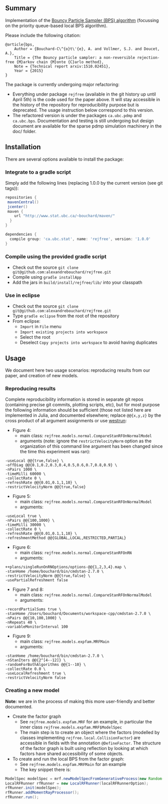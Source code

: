 Summary 
-------

Implementation of the [Bouncy Particle Sampler (BPS) algorithm](https://arxiv.org/pdf/1510.02451v3.pdf) (focussing on the priority queue-based local BPS algorithm). 

Please include the following citation:

```
@article{bps,
	Author = {Bouchard-C\^{o}t\'{e}, A. and Vollmer, S.J. and Doucet, A.},
	Title = {The Bouncy particle sampler: a non-reversible rejection-free {M}arkov chain {M}onte {C}arlo method},
	Note = {Technical report arxiv:1510.02451},
	Year = {2015}
}
```

The package is currently undergoing major refactoring:

- Everything under package ``rejfree`` (available in the git history 
  up until April 5th) is the code used for the 
  paper above. It will stay accessible in the history of the 
  repository for reproducibility purpose but is deprecated. 
  The usage instruction below correspond to this version.
- The refactored version is under the packages ``ca.ubc.pdmp`` 
  and ``ca.ubc.bps``. Documentation and testing is still 
  undergoing but design document are available for the 
  sparse pdmp simulation machinery in the doc/ folder.


Installation
------------

There are several options available to install the package:

### Integrate to a gradle script

Simply add the following lines (replacing 1.0.0 by the current version (see git tags)):

```groovy
repositories {
 mavenCentral()
 jcenter()
 maven {
    url "http://www.stat.ubc.ca/~bouchard/maven/"
  }
}

dependencies {
  compile group: 'ca.ubc.stat', name: 'rejfree', version: '1.0.0'
}
```

### Compile using the provided gradle script

- Check out the source ``git clone git@github.com:alexandrebouchard/rejfree.git``
- Compile using ``gradle installApp``
- Add the jars in ``build/install/rejfree/lib/`` into your classpath

### Use in eclipse

- Check out the source ``git clone git@github.com:alexandrebouchard/rejfree.git``
- Type ``gradle eclipse`` from the root of the repository
- From eclipse:
  - ``Import`` in ``File`` menu
  - ``Import existing projects into workspace``
  - Select the root
  - Deselect ``Copy projects into workspace`` to avoid having duplicates
  

Usage
-----

We document here two usage scenarios: reproducing results from our paper, and creation of new models.


### Reproducing results

Complete reproducibility information is stored in separate git repos (containing precise git commits, plotting scripts, etc), but for most purpose the following information should be sufficient (those not listed here are implemented in Julia, and documented elsewhere; replace ``@@{x,y,z}`` by the cross product of all argument assignments or use [westrun](https://github.com/alexandrebouchard/westrun):

- Figure 4: 
    - main class: ``rejfree.models.normal.CompareStanRFOnNormalModel``
    - arguments (note: ignore the ``restrictVelocityNorm`` option as 
      the organization of this command line argument has been changed 
      since the time this experiment was ran):
    
```
-useLocal @@{true,false} \
-offDiag @@{0.1,0.2,0.3,0.4,0.5,0.6,0.7,0.8,0.9} \
-nPairs 1000 \
-timeMilli 60000 \
-collectRate 0 \
-refreshRate @@{0.01,0.1,1,10} \
-restrictVelocityNorm @@{true,false}
```

- Figure 5:
    - main class: ``rejfree.models.normal.CompareStanRFOnNormalModel``
    - arguments:

```
-useLocal true \
-nPairs @@{100,1000} \
-timeMilli 30000 \
-collectRate 0 \
-refreshRate @@{0.01,0.1,1,10} \
-refreshmentMethod @@{GLOBAL,LOCAL,RESTRICTED,PARTIAL}
```

- Figure 6:
    - main class: ``rejfree.models.normal.CompareStanRFOnRN``
    - arguments:

```
++plans/singleRunOnRNOptions/options-@@{1,2,3,4}.map \
-stanHome /home/bouchard/bin/cmdstan-2.7.0 \
-restrictVelocityNorm @@{true,false} \
-usePartialRefreshment false
```

- Figure 7 and 8:
    - main class: ``rejfree.models.normal.CompareStanRFOnNormalModel``
    - arguments:

```
-recordPartialSums true \
-stanHome /Users/bouchard/Documents/workspace-cpp/cmdstan-2.7.0 \
-nPairs @@{10,100,1000} \
-nRepeats 40 \
-variableMonitorInterval 100
```

- Figure 9:
    - main class: ``rejfree.models.expfam.MRFMain``
    - arguments:

```
-stanHome /home/bouchard/bin/cmdstan-2.7.0 \
-nStanIters @@{2^[4--12]} \
-randomForBothAlgorithms @@{1--10} \
-collectRate 0.0 \
-useLocalRefreshment true \
-restrictVelocityNorm false
```

### Creating a new model

**Note:** we are in the process of making this more user-friendly and better documented.

- Create the factor graph
    - See ``rejfree.models.expfam.MRF`` for an example, in particular the inner class ``rejfree.models.expfam.MRF$ModelSpec``
    - The main step is to create an object where the factors (modelled by classes implementing ``rejfree.local.CollisionFactor``) are accessible in fields with the annotation ``@DefineFactor``. The structure of the factor graph is built using reflection by looking at which factors have shared accessibility of some objects. 
- To create and run the local BPS from the factor graph:
    - See ``rejfree.models.expfam.MRFMain`` for an example
    - The key snippet there is:
    
```java
ModelSpec modelSpec = mrf.newModelSpecFromGenerativeProcess(new Random(generateRandom));
LocalRFRunner rfRunner = new LocalRFRunner(localRFRunnerOption);
rfRunner.init(modelSpec);
rfRunner.addMomentRayProcessor();
rfRunner.run();
```
